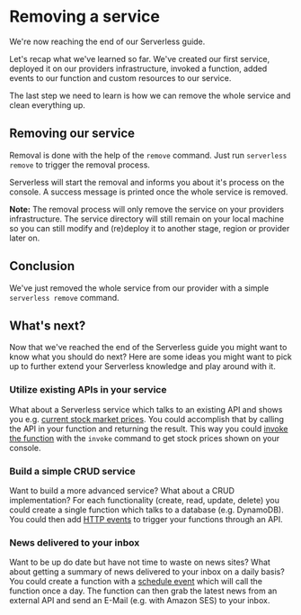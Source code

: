 # Removing a service

We're now reaching the end of our Serverless guide.

Let's recap what we've learned so far. We've created our first service, deployed it on our providers infrastructure,
invoked a function, added events to our function and custom resources to our service.

The last step we need to learn is how we can remove the whole service and clean everything up.

##  Removing our service

Removal is done with the help of the `remove` command. Just run `serverless remove` to trigger the removal process.

Serverless will start the removal and informs you about it's process on the console.
A success message is printed once the whole service is removed.

**Note:** The removal process will only remove the service on your providers infrastructure. The service directory will
still remain on your local machine so you can still modify and (re)deploy it to another stage, region or provider later
on.

## Conclusion

We've just removed the whole service from our provider with a simple `serverless remove` command.

## What's next?

Now that we've reached the end of the Serverless guide you might want to know what you should do next?
Here are some ideas you might want to pick up to further extend your Serverless knowledge and play around with it.

### Utilize existing APIs in your service

What about a Serverless service which talks to an existing API and shows you e.g.
[current stock market prices](http://www.google.com/finance/info?q=NASDAQ:AMZN). You could accomplish that by calling
the API in your function and returning the result. This way you could [invoke the function](invoking-a-function.md)
with the `invoke` command to get stock prices shown on your console.

### Build a simple CRUD service

Want to build a more advanced service? What about a CRUD implementation? For each functionality (create, read, update,
delete) you could create a single function which talks to a database (e.g. DynamoDB). You could then add
[HTTP events](overview-of-event-sources.md) to trigger your functions through an API.

### News delivered to your inbox

Want to be up do date but have not time to waste on news sites? What about getting a summary of news delivered to your
inbox on a daily basis? You could create a function with a [schedule event](overview-of-event-sources.md) which will
call the function once a day. The function can then grab the latest news from an external API and send an E-Mail
(e.g. with Amazon SES) to your inbox.
